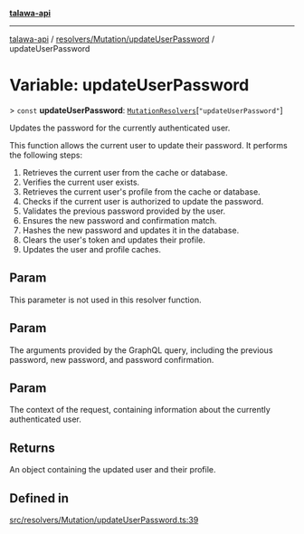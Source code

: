 [**talawa-api**](../../../../README.md)

***

[talawa-api](../../../../modules.md) / [resolvers/Mutation/updateUserPassword](../README.md) / updateUserPassword

# Variable: updateUserPassword

\> `const` **updateUserPassword**: [`MutationResolvers`](../../../../types/generatedGraphQLTypes/type-aliases/MutationResolvers.md)\[`"updateUserPassword"`\]

Updates the password for the currently authenticated user.

This function allows the current user to update their password. It performs the following steps:
1. Retrieves the current user from the cache or database.
2. Verifies the current user exists.
3. Retrieves the current user's profile from the cache or database.
4. Checks if the current user is authorized to update the password.
5. Validates the previous password provided by the user.
6. Ensures the new password and confirmation match.
7. Hashes the new password and updates it in the database.
8. Clears the user's token and updates their profile.
9. Updates the user and profile caches.

## Param

This parameter is not used in this resolver function.

## Param

The arguments provided by the GraphQL query, including the previous password, new password, and password confirmation.

## Param

The context of the request, containing information about the currently authenticated user.

## Returns

An object containing the updated user and their profile.

## Defined in

[src/resolvers/Mutation/updateUserPassword.ts:39](https://github.com/PalisadoesFoundation/talawa-api/blob/6bd0fecc1032af2aa70d925c85724d9fec2350f9/src/resolvers/Mutation/updateUserPassword.ts#L39)
